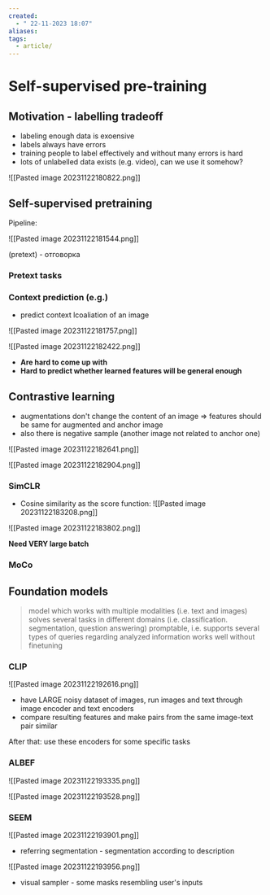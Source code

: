 ```yaml
---
created:
  - " 22-11-2023 18:07"
aliases: 
tags:
  - article/
---
```


# Self-supervised pre-training

## Motivation - labelling tradeoff
- labeling enough data is exoensive
- labels always have errors
- training people to label effectively and without many errors is hard
- lots of unlabelled data exists (e.g. video), can we use it somehow?

![[Pasted image 20231122180822.png]]

## Self-supervised pretraining
Pipeline:

![[Pasted image 20231122181544.png]]

(pretext) - отговорка

### Pretext tasks
 ### Context prediction (e.g.)
- predict context lcoaliation of an image

![[Pasted image 20231122181757.png]]

![[Pasted image 20231122182422.png]]

- **Are hard to come up with**
- **Hard to predict whether learned features will be general enough**
## Contrastive learning

- augmentations don't change the content of an image => features should be same for augmented and anchor image
- also there is negative sample (another image not related to anchor one)

![[Pasted image 20231122182641.png]]

![[Pasted image 20231122182904.png]]


### SimCLR

- Cosine similarity as the score function:
![[Pasted image 20231122183208.png]]

![[Pasted image 20231122183802.png]]

**Need VERY large batch**

### MoCo


## Foundation models
> model which works with multiple modalities (i.e. text and images)
> solves several tasks in different domains (i.e. classification. segmentation, question answering)
> promptable, i.e. supports several types of queries regarding analyzed information
> works well without finetuning


### CLIP
![[Pasted image 20231122192616.png]]

- have LARGE noisy dataset of images, run images and text through image encoder and text encoders
- compare resulting features and make pairs from the same image-text pair similar

After that:
use these encoders for some specific tasks

### ALBEF

![[Pasted image 20231122193335.png]]

![[Pasted image 20231122193528.png]]

### SEEM

![[Pasted image 20231122193901.png]]
- referring segmentation - segmentation according to description

![[Pasted image 20231122193956.png]]

- visual sampler - some masks resembling user's inputs



